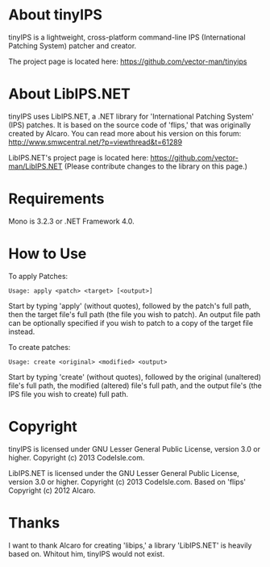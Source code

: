 About tinyIPS
=============
tinyIPS is a lightweight, cross-platform command-line IPS (International Patching System) patcher and creator. 

The project page is located here: https://github.com/vector-man/tinyips

About LibIPS.NET
================
tinyIPS uses LibIPS.NET, a .NET library for 'International Patching System' (IPS) patches. It is based on the source code of 'flips,' that was originally created by Alcaro. You can read more about his version on this forum: http://www.smwcentral.net/?p=viewthread&t=61289

LibIPS.NET's project page is located here: https://github.com/vector-man/LibIPS.NET (Please contribute changes to the library on this page.)

Requirements
============
Mono is 3.2.3 or .NET Framework 4.0.

How to Use
==========
To apply Patches:

    Usage: apply <patch> <target> [<output>]

Start by typing 'apply' (without quotes), followed by the patch's full path, then the target file's full path (the file you wish to patch). An output file path can be optionally specified if you wish to patch to a copy of the target file instead.

To create patches:

    Usage: create <original> <modified> <output>

Start by typing 'create' (without quotes), followed by the original (unaltered) file's full path, the modified (altered) file's full path, and the output file's (the IPS file you wish to create) full path.

Copyright
=========
tinyIPS is licensed under GNU Lesser General Public License, version 3.0 or higher.  Copyright (c) 2013 CodeIsle.com.

LibIPS.NET is licensed under the GNU Lesser General Public License, version 3.0 or higher. Copyright (c) 2013 CodeIsle.com. Based on 'flips' Copyright (c) 2012 Alcaro. 

Thanks
======
I want to thank Alcaro for creating 'libips,' a library 'LibIPS.NET' is heavily based on. Whitout him, tinyIPS would not exist.
